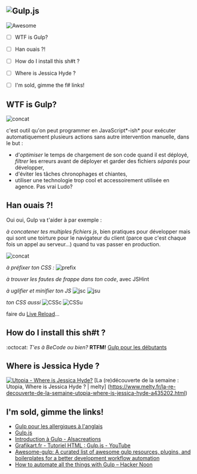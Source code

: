
![Gulp.js](http://blog.xebia.fr/wp-content/uploads/2014/02/gulp-2x.png)
---
![Awesome](https://cdn.rawgit.com/sindresorhus/awesome/d7305f38d29fed78fa85652e3a63e154dd8e8829/media/badge.svg)
 - [ ] WTF is Gulp?
 - [ ] Han ouais ?!
 - [ ] How do I install this sh#t ? 
 - [ ] Where is Jessica Hyde ?
 - [ ] I'm sold, gimme the f# links!

 

## WTF is Gulp?

![concat](https://cdn-images-1.medium.com/max/2000/1*HPW7aLlD_6UXm8eb0E3hxg.jpeg)

c'est outil qu'on peut programmer en JavaScript*-ish* pour exécuter automatiquement plusieurs actions sans autre intervention manuelle, dans le but :

 - d'*optimiser* le temps de chargement de son code quand il est déployé, *filtrer* les erreurs avant de déployer et garder des fichiers *séparés* pour développer,
 - d'éviter les tâches chronophages et chiantes,
 - utiliser une technologie trop cool et accessoirement utilisée en   
   agence. Pas vrai Ludo?

  
## Han ouais ?!

Oui oui, Gulp va t'aider à par exemple :

*à concatener tes multiples fichiers js*, bien pratiques pour développer mais qui sont une toirture pour le navigateur du client (parce que c'est chaque fois un appel au serveur...) quand tu vas passer en production.

![concat](https://i.gyazo.com/f777936e56b50515ce8ddc654a978e76.png)

*à préfixer ton CSS :*
![prefix](https://i.gyazo.com/1b192d5ed8a47c21a396ab4444b0999c.png)

*à trouver les fautes de frappe dans ton code*, avec JSHint

*à uglifier et minifier ton JS*
![jsc](https://i.gyazo.com/75be3b5b8928c4a3f7bfad6759ea24a1.png)
![jsu](https://i.gyazo.com/cbf99f6d1757330632636962171050cb.png)

*ton CSS aussi*
![CSSc](https://i.gyazo.com/f845e95b3e5d916a5cd50ea47ed080bf.png)
![CSSu](https://i.gyazo.com/9e1f632539914372e4db7ccbcdfb9f05.png)

faire du [Live Reload](https://scotch.io/tutorials/a-quick-guide-to-using-livereload-with-gulp)...

##  How do I install this sh#t ?
:octocat: *T'es à BeCode ou bien?* **RTFM!**
[Gulp pour les débutants](https://la-cascade.io/gulp-pour-les-debutants/)

## Where is Jessica Hyde ?
[![Utopia - Where is Jessica Hyde?](http://img.youtube.com/vi/xCUNfg2qJN0/0.jpg)](http://www.youtube.com/watch?v=xCUNfg2qJN0 "")
[La (re)découverte de la semaine : Utopia, Where is Jessica Hyde ? | melty]
(https://www.melty.fr/la-re-decouverte-de-la-semaine-utopia-where-is-jessica-hyde-a435202.html)

## I'm sold, gimme the links!
- [Gulp pour les allergiques à l'anglais](https://www.youtube.com/watch?v=FSgxktM2zhc)
- [Gulp.js](https://gulpjs.com/)
- [Introduction à Gulp - Alsacreations](https://www.alsacreations.com/tuto/lire/1686-introduction-a-gulp.html)
- [Grafikart.fr - Tutoriel HTML : Gulp.js - YouTube](https://www.youtube.com/channel/UCj_iGliGCkLcHSZ8eqVNPDQ)
- [Awesome-gulp: A curated list of awesome gulp resources, plugins, and boilerplates for a better development workflow automation](https://github.com/alferov/awesome-gulp)
- [How to automate all the things with Gulp – Hacker Noon](https://hackernoon.com/how-to-automate-all-the-things-with-gulp-b21a3fc96885)
